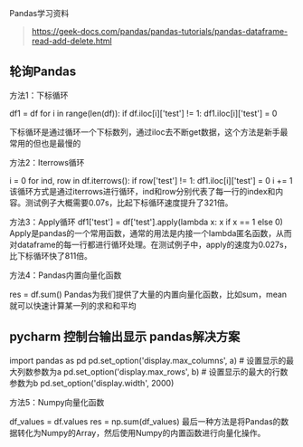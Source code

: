 
Pandas学习资料

> https://geek-docs.com/pandas/pandas-tutorials/pandas-dataframe-read-add-delete.html

## 轮询Pandas
方法1：下标循环

df1 = df
for i in range(len(df)):
    if df.iloc[i]['test'] != 1:
        df1.iloc[i]['test'] = 0
 
下标循环是通过循环一个下标数列，通过iloc去不断get数据，这个方法是新手最常用的但也是最慢的


方法2：Iterrows循环 

i = 0
for ind, row in df.iterrows():
    if row['test'] != 1:
        df1.iloc[i]['test'] = 0
    i += 1
该循环方式是通过iterrows进行循环，ind和row分别代表了每一行的index和内容。测试例子大概需要0.07s，比起下标循环速度提升了321倍。


方法3：Apply循环
df1['test'] = df['test'].apply(lambda x: x if x == 1 else 0)
Apply是pandas的一个常用函数，通常的用法是内接一个lambda匿名函数，从而对dataframe的每一行都进行循环处理。在测试例子中，apply的速度为0.027s，比下标循环快了811倍。

方法4：Pandas内置向量化函数

res = df.sum()
Pandas为我们提供了大量的内置向量化函数，比如sum，mean就可以快速计算某一列的求和和平均


## pycharm 控制台输出显示 pandas解决方案

import pandas as pd
pd.set_option('display.max_columns', a)  # 设置显示的最大列数参数为a
pd.set_option('display.max_rows', b)  # 设置显示的最大的行数参数为b
pd.set_option('display.width', 2000)






方法5：Numpy向量化函数


df_values = df.values
res = np.sum(df_values)
最后一种方法是将Pandas的数据转化为Numpy的Array，然后使用Numpy的内置函数进行向量化操作。

